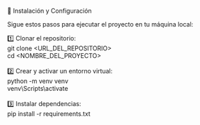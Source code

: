 
🚀 Instalación y Configuración

Sigue estos pasos para ejecutar el proyecto en tu máquina local:

1️⃣ Clonar el repositorio: <br>
git clone <URL_DEL_REPOSITORIO> <br>
cd <NOMBRE_DEL_PROYECTO>
<br> <br>
2️⃣ Crear y activar un entorno virtual: <br>
python -m venv venv <br>
venv\Scripts\activate
<br> <br>
3️⃣ Instalar dependencias: <br>
pip install -r requirements.txt
